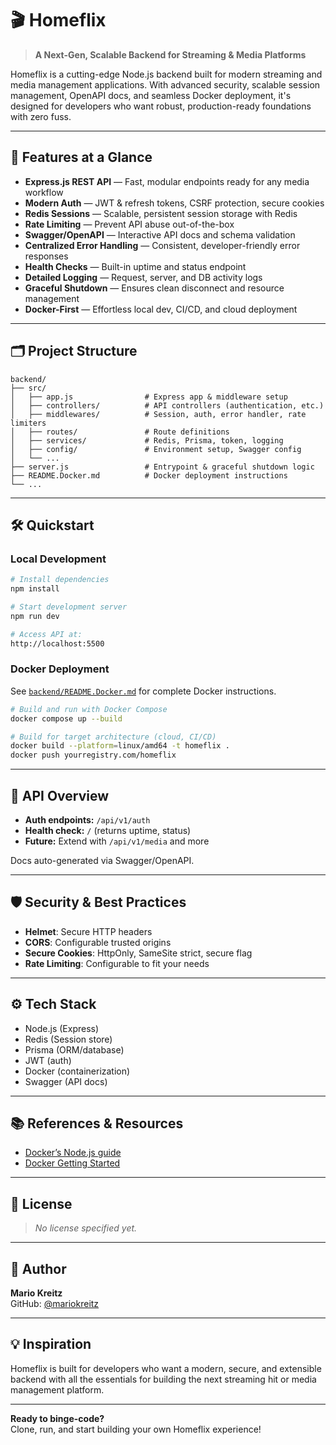 # 🎬 Homeflix

> **A Next-Gen, Scalable Backend for Streaming & Media Platforms**

Homeflix is a cutting-edge Node.js backend built for modern streaming and media management applications. With advanced
security, scalable session management, OpenAPI docs, and seamless Docker deployment, it's designed for developers who
want robust, production-ready foundations with zero fuss.

---

## 🚀 Features at a Glance

- **Express.js REST API** — Fast, modular endpoints ready for any media workflow
- **Modern Auth** — JWT & refresh tokens, CSRF protection, secure cookies
- **Redis Sessions** — Scalable, persistent session storage with Redis
- **Rate Limiting** — Prevent API abuse out-of-the-box
- **Swagger/OpenAPI** — Interactive API docs and schema validation
- **Centralized Error Handling** — Consistent, developer-friendly error responses
- **Health Checks** — Built-in uptime and status endpoint
- **Detailed Logging** — Request, server, and DB activity logs
- **Graceful Shutdown** — Ensures clean disconnect and resource management
- **Docker-First** — Effortless local dev, CI/CD, and cloud deployment

---

## 🗂️ Project Structure

```
backend/
├── src/
│   ├── app.js                # Express app & middleware setup
│   ├── controllers/          # API controllers (authentication, etc.)
│   ├── middlewares/          # Session, auth, error handler, rate limiters
│   ├── routes/               # Route definitions
│   ├── services/             # Redis, Prisma, token, logging
│   ├── config/               # Environment setup, Swagger config
│   └── ...
├── server.js                 # Entrypoint & graceful shutdown logic
├── README.Docker.md          # Docker deployment instructions
└── ...
```

---

## 🛠️ Quickstart

### Local Development

```bash
# Install dependencies
npm install

# Start development server
npm run dev

# Access API at:
http://localhost:5500
```

### Docker Deployment

See [`backend/README.Docker.md`](backend/README.Docker.md) for complete Docker instructions.

```bash
# Build and run with Docker Compose
docker compose up --build

# Build for target architecture (cloud, CI/CD)
docker build --platform=linux/amd64 -t homeflix .
docker push yourregistry.com/homeflix
```

---

## 📡 API Overview

- **Auth endpoints:** `/api/v1/auth`
- **Health check:** `/` (returns uptime, status)
- **Future:** Extend with `/api/v1/media` and more

Docs auto-generated via Swagger/OpenAPI.

---

## 🛡️ Security & Best Practices

- **Helmet**: Secure HTTP headers
- **CORS**: Configurable trusted origins
- **Secure Cookies**: HttpOnly, SameSite strict, secure flag
- **Rate Limiting**: Configurable to fit your needs

---

## ⚙️ Tech Stack

- Node.js (Express)
- Redis (Session store)
- Prisma (ORM/database)
- JWT (auth)
- Docker (containerization)
- Swagger (API docs)

---

## 📚 References & Resources

- [Docker’s Node.js guide](https://docs.docker.com/language/nodejs/)
- [Docker Getting Started](https://docs.docker.com/go/get-started-sharing/)

---

## 📝 License

> _No license specified yet._

---

## 👤 Author

**Mario Kreitz**  
GitHub: [@mariokreitz](https://github.com/mariokreitz)

---

## 💡 Inspiration

Homeflix is built for developers who want a modern, secure, and extensible backend with all the essentials for building
the next streaming hit or media management platform.

---

**Ready to binge-code?**  
Clone, run, and start building your own Homeflix experience!